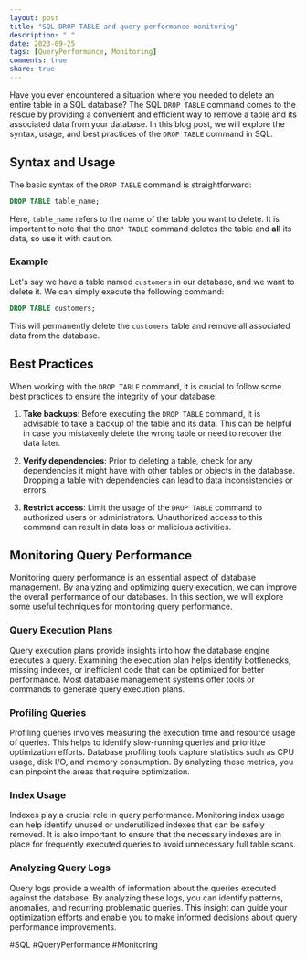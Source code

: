 ```yaml
---
layout: post
title: "SQL DROP TABLE and query performance monitoring"
description: " "
date: 2023-09-25
tags: [QueryPerformance, Monitoring]
comments: true
share: true
---
```


Have you ever encountered a situation where you needed to delete an entire table in a SQL database? The SQL `DROP TABLE` command comes to the rescue by providing a convenient and efficient way to remove a table and its associated data from your database. In this blog post, we will explore the syntax, usage, and best practices of the `DROP TABLE` command in SQL.

## Syntax and Usage

The basic syntax of the `DROP TABLE` command is straightforward:

```sql
DROP TABLE table_name;
```

Here, `table_name` refers to the name of the table you want to delete. It is important to note that the `DROP TABLE` command deletes the table and **all** its data, so use it with caution.

### Example

Let's say we have a table named `customers` in our database, and we want to delete it. We can simply execute the following command:

```sql
DROP TABLE customers;
```

This will permanently delete the `customers` table and remove all associated data from the database.

## Best Practices

When working with the `DROP TABLE` command, it is crucial to follow some best practices to ensure the integrity of your database:

1. **Take backups**: Before executing the `DROP TABLE` command, it is advisable to take a backup of the table and its data. This can be helpful in case you mistakenly delete the wrong table or need to recover the data later.

2. **Verify dependencies**: Prior to deleting a table, check for any dependencies it might have with other tables or objects in the database. Dropping a table with dependencies can lead to data inconsistencies or errors. 

3. **Restrict access**: Limit the usage of the `DROP TABLE` command to authorized users or administrators. Unauthorized access to this command can result in data loss or malicious activities.

## Monitoring Query Performance

Monitoring query performance is an essential aspect of database management. By analyzing and optimizing query execution, we can improve the overall performance of our databases. In this section, we will explore some useful techniques for monitoring query performance.

### Query Execution Plans

Query execution plans provide insights into how the database engine executes a query. Examining the execution plan helps identify bottlenecks, missing indexes, or inefficient code that can be optimized for better performance. Most database management systems offer tools or commands to generate query execution plans.

### Profiling Queries

Profiling queries involves measuring the execution time and resource usage of queries. This helps to identify slow-running queries and prioritize optimization efforts. Database profiling tools capture statistics such as CPU usage, disk I/O, and memory consumption. By analyzing these metrics, you can pinpoint the areas that require optimization.

### Index Usage

Indexes play a crucial role in query performance. Monitoring index usage can help identify unused or underutilized indexes that can be safely removed. It is also important to ensure that the necessary indexes are in place for frequently executed queries to avoid unnecessary full table scans.

### Analyzing Query Logs

Query logs provide a wealth of information about the queries executed against the database. By analyzing these logs, you can identify patterns, anomalies, and recurring problematic queries. This insight can guide your optimization efforts and enable you to make informed decisions about query performance improvements.

#SQL #QueryPerformance #Monitoring
